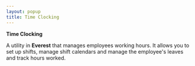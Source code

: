 ```yaml
---
layout: popup
title: Time Clocking
---
```



**Time Clocking**


A utility in **Everest** that manages employees working hours. It allows you to set up shifts, manage shift calendars and manage the employee's leaves and track hours worked.
